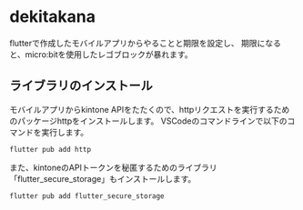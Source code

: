 # dekitakana

flutterで作成したモバイルアプリからやることと期限を設定し、
期限になると、micro:bitを使用したレゴブロックが暴れます。

## ライブラリのインストール
モバイルアプリからkintone APIをたたくので、httpリクエストを実行するためのパッケージhttpをインストールします。
VSCodeのコマンドラインで以下のコマンドを実行します。

`flutter pub add http`

また、kintoneのAPIトークンを秘匿するためのライブラリ「flutter_secure_storage」もインストールします。

`flutter pub add flutter_secure_storage`
